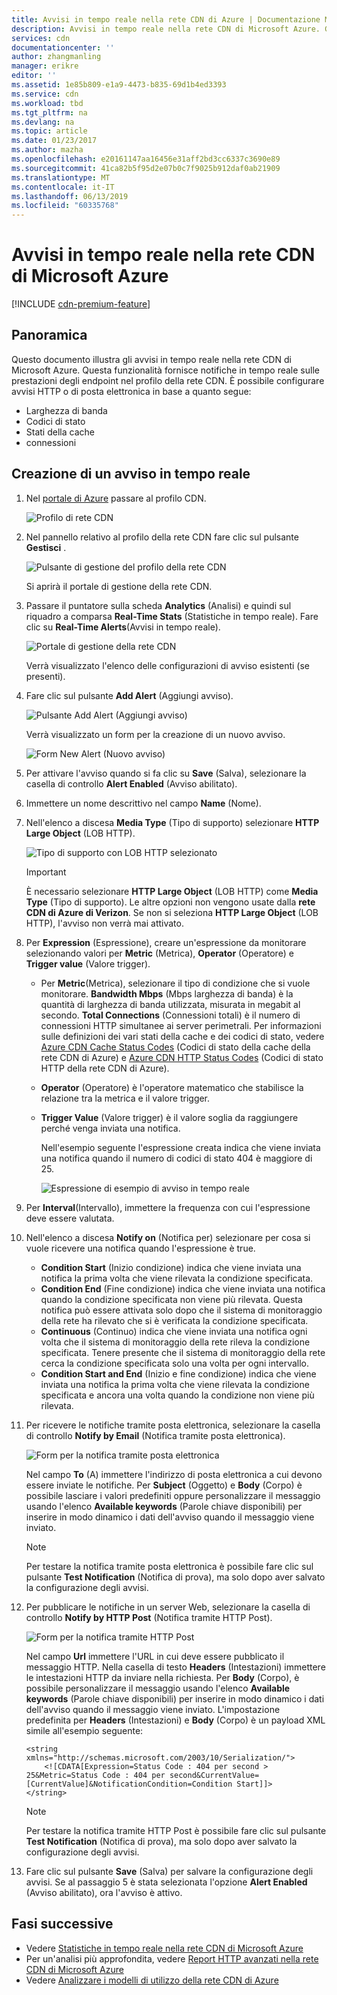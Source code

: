 ```yaml
---
title: Avvisi in tempo reale nella rete CDN di Azure | Documentazione Microsoft
description: Avvisi in tempo reale nella rete CDN di Microsoft Azure. Gli avvisi in tempo reale forniscono notifiche sulle prestazioni degli endpoint nel profilo della rete CDN.
services: cdn
documentationcenter: ''
author: zhangmanling
manager: erikre
editor: ''
ms.assetid: 1e85b809-e1a9-4473-b835-69d1b4ed3393
ms.service: cdn
ms.workload: tbd
ms.tgt_pltfrm: na
ms.devlang: na
ms.topic: article
ms.date: 01/23/2017
ms.author: mazha
ms.openlocfilehash: e20161147aa16456e31aff2bd3cc6337c3690e89
ms.sourcegitcommit: 41ca82b5f95d2e07b0c7f9025b912daf0ab21909
ms.translationtype: MT
ms.contentlocale: it-IT
ms.lasthandoff: 06/13/2019
ms.locfileid: "60335768"
---
```

# <a name="real-time-alerts-in-microsoft-azure-cdn"></a>Avvisi in tempo reale nella rete CDN di Microsoft Azure
[!INCLUDE [cdn-premium-feature](../../includes/cdn-premium-feature.md)]

## <a name="overview"></a>Panoramica
Questo documento illustra gli avvisi in tempo reale nella rete CDN di Microsoft Azure. Questa funzionalità fornisce notifiche in tempo reale sulle prestazioni degli endpoint nel profilo della rete CDN.  È possibile configurare avvisi HTTP o di posta elettronica in base a quanto segue:

* Larghezza di banda
* Codici di stato
* Stati della cache
* connessioni

## <a name="creating-a-real-time-alert"></a>Creazione di un avviso in tempo reale
1. Nel [portale di Azure](https://portal.azure.com) passare al profilo CDN.
   
    ![Profilo di rete CDN](./media/cdn-real-time-alerts/cdn-profile-blade.png)
1. Nel pannello relativo al profilo della rete CDN fare clic sul pulsante **Gestisci** .
   
    ![Pulsante di gestione del profilo della rete CDN](./media/cdn-real-time-alerts/cdn-manage-btn.png)
   
    Si aprirà il portale di gestione della rete CDN.
3. Passare il puntatore sulla scheda **Analytics** (Analisi) e quindi sul riquadro a comparsa **Real-Time Stats** (Statistiche in tempo reale).  Fare clic su **Real-Time Alerts**(Avvisi in tempo reale).
   
    ![Portale di gestione della rete CDN](./media/cdn-real-time-alerts/cdn-premium-portal.png)
   
    Verrà visualizzato l'elenco delle configurazioni di avviso esistenti (se presenti).
4. Fare clic sul pulsante **Add Alert** (Aggiungi avviso).
   
    ![Pulsante Add Alert (Aggiungi avviso)](./media/cdn-real-time-alerts/cdn-add-alert.png)
   
    Verrà visualizzato un form per la creazione di un nuovo avviso.
   
    ![Form New Alert (Nuovo avviso)](./media/cdn-real-time-alerts/cdn-new-alert.png)
5. Per attivare l'avviso quando si fa clic su **Save** (Salva), selezionare la casella di controllo **Alert Enabled** (Avviso abilitato).
6. Immettere un nome descrittivo nel campo **Name** (Nome).
7. Nell'elenco a discesa **Media Type** (Tipo di supporto) selezionare **HTTP Large Object** (LOB HTTP).
   
    ![Tipo di supporto con LOB HTTP selezionato](./media/cdn-real-time-alerts/cdn-http-large.png)
   
   > [!IMPORTANT]
   > È necessario selezionare **HTTP Large Object** (LOB HTTP) come **Media Type** (Tipo di supporto).  Le altre opzioni non vengono usate dalla **rete CDN di Azure di Verizon**.  Se non si seleziona **HTTP Large Object** (LOB HTTP), l'avviso non verrà mai attivato.
   > 
   > 
8. Per **Expression** (Espressione), creare un'espressione da monitorare selezionando valori per **Metric** (Metrica), **Operator** (Operatore) e **Trigger value** (Valore trigger).
   
   * Per **Metric**(Metrica), selezionare il tipo di condizione che si vuole monitorare.  **Bandwidth Mbps** (Mbps larghezza di banda) è la quantità di larghezza di banda utilizzata, misurata in megabit al secondo.  **Total Connections** (Connessioni totali) è il numero di connessioni HTTP simultanee ai server perimetrali.  Per informazioni sulle definizioni dei vari stati della cache e dei codici di stato, vedere [Azure CDN Cache Status Codes](/previous-versions/azure/mt759237(v=azure.100)) (Codici di stato della cache della rete CDN di Azure) e [Azure CDN HTTP Status Codes](/previous-versions/azure/mt759238(v=azure.100)) (Codici di stato HTTP della rete CDN di Azure).
   * **Operator** (Operatore) è l'operatore matematico che stabilisce la relazione tra la metrica e il valore trigger.
   * **Trigger Value** (Valore trigger) è il valore soglia da raggiungere perché venga inviata una notifica.
     
     Nell'esempio seguente l'espressione creata indica che viene inviata una notifica quando il numero di codici di stato 404 è maggiore di 25.
     
     ![Espressione di esempio di avviso in tempo reale](./media/cdn-real-time-alerts/cdn-expression.png)
9. Per **Interval**(Intervallo), immettere la frequenza con cui l'espressione deve essere valutata.
10. Nell'elenco a discesa **Notify on** (Notifica per) selezionare per cosa si vuole ricevere una notifica quando l'espressione è true.
    
    * **Condition Start** (Inizio condizione) indica che viene inviata una notifica la prima volta che viene rilevata la condizione specificata.
    * **Condition End** (Fine condizione) indica che viene inviata una notifica quando la condizione specificata non viene più rilevata. Questa notifica può essere attivata solo dopo che il sistema di monitoraggio della rete ha rilevato che si è verificata la condizione specificata.
    * **Continuous** (Continuo) indica che viene inviata una notifica ogni volta che il sistema di monitoraggio della rete rileva la condizione specificata. Tenere presente che il sistema di monitoraggio della rete cerca la condizione specificata solo una volta per ogni intervallo.
    * **Condition Start and End** (Inizio e fine condizione) indica che viene inviata una notifica la prima volta che viene rilevata la condizione specificata e ancora una volta quando la condizione non viene più rilevata.
1. Per ricevere le notifiche tramite posta elettronica, selezionare la casella di controllo **Notify by Email** (Notifica tramite posta elettronica).  
    
    ![Form per la notifica tramite posta elettronica](./media/cdn-real-time-alerts/cdn-notify-email.png)
    
    Nel campo **To** (A) immettere l'indirizzo di posta elettronica a cui devono essere inviate le notifiche. Per **Subject** (Oggetto) e **Body** (Corpo) è possibile lasciare i valori predefiniti oppure personalizzare il messaggio usando l'elenco **Available keywords** (Parole chiave disponibili) per inserire in modo dinamico i dati dell'avviso quando il messaggio viene inviato.
    
    > [!NOTE]
    > Per testare la notifica tramite posta elettronica è possibile fare clic sul pulsante **Test Notification** (Notifica di prova), ma solo dopo aver salvato la configurazione degli avvisi.
    > 
    > 
12. Per pubblicare le notifiche in un server Web, selezionare la casella di controllo **Notify by HTTP Post** (Notifica tramite HTTP Post).
    
    ![Form per la notifica tramite HTTP Post](./media/cdn-real-time-alerts/cdn-notify-http.png)
    
    Nel campo **Url** immettere l'URL in cui deve essere pubblicato il messaggio HTTP. Nella casella di testo **Headers** (Intestazioni) immettere le intestazioni HTTP da inviare nella richiesta.  Per **Body** (Corpo), è possibile personalizzare il messaggio usando l'elenco **Available keywords** (Parole chiave disponibili) per inserire in modo dinamico i dati dell'avviso quando il messaggio viene inviato.  L'impostazione predefinita per **Headers** (Intestazioni) e **Body** (Corpo) è un payload XML simile all'esempio seguente:
    
    ```
    <string xmlns="http://schemas.microsoft.com/2003/10/Serialization/">
        <![CDATA[Expression=Status Code : 404 per second > 25&Metric=Status Code : 404 per second&CurrentValue=[CurrentValue]&NotificationCondition=Condition Start]]>
    </string>
    ```
    
    > [!NOTE]
    > Per testare la notifica tramite HTTP Post è possibile fare clic sul pulsante **Test Notification** (Notifica di prova), ma solo dopo aver salvato la configurazione degli avvisi.
    > 
    > 
13. Fare clic sul pulsante **Save** (Salva) per salvare la configurazione degli avvisi.  Se al passaggio 5 è stata selezionata l'opzione **Alert Enabled** (Avviso abilitato), ora l'avviso è attivo.

## <a name="next-steps"></a>Fasi successive
* Vedere [Statistiche in tempo reale nella rete CDN di Microsoft Azure](cdn-real-time-stats.md)
* Per un'analisi più approfondita, vedere [Report HTTP avanzati nella rete CDN di Microsoft Azure](cdn-advanced-http-reports.md)
* Vedere [Analizzare i modelli di utilizzo della rete CDN di Azure](cdn-analyze-usage-patterns.md)

